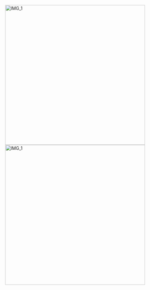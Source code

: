 <img src="https://github.com/Giulio987/tailwind-projects/blob/master/screenshots/clipboard.png" alt="IMG_1" style="height: 450px !important;width: auto !important;" ></a>
<img src="https://github.com/Giulio987/tailwind-projects/blob/master/screenshots/loopstudios.png" alt="IMG_1" style="height: 450px !important;width: auto !important;" ></a>
